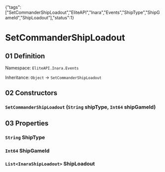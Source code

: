 {"tags":["SetCommanderShipLoadout","EliteAPI","Inara","Events","ShipType","ShipGameId","ShipLoadout"],"status":1}

# SetCommanderShipLoadout

## 01 Definition

Namespace: `EliteAPI.Inara.Events`

Inheritance: `Object` → `SetCommanderShipLoadout`

## 02 Constructors

### `SetCommanderShipLoadout` (`String` shipType, `Int64` shipGameId)

## 03 Properties

### `String` ShipType

### `Int64` ShipGameId

### `List<InaraShipLoadout>` ShipLoadout

